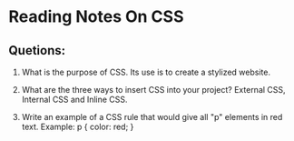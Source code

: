 # Reading Notes On CSS
## Quetions:

1. What is the purpose of CSS. Its use is to create a stylized website.

2. What are the three ways to insert CSS into your project? External CSS, Internal CSS and Inline CSS.

3. Write an example of a CSS rule that would give all "p" elements in red text. Example: p { 
    color: red;
}